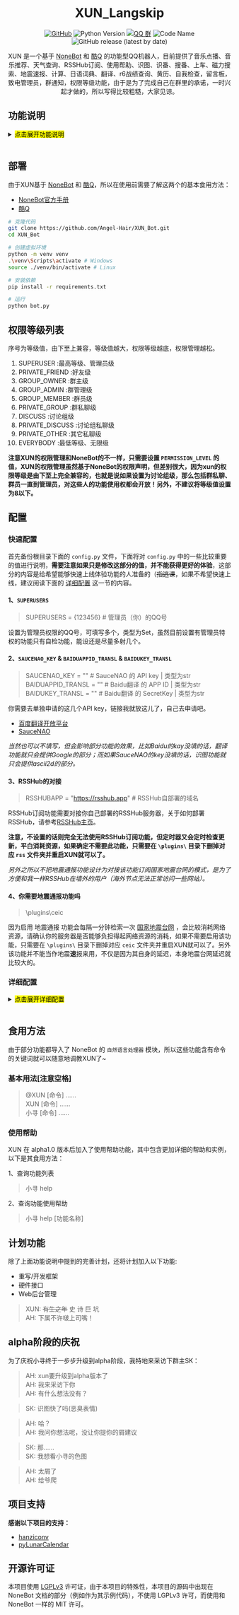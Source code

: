 <div align="center">

# XUN_Langskip

[![GitHub](https://img.shields.io/github/license/Angel-Hair/XUN_Bot)](LICENSE)
![Python Version](https://img.shields.io/badge/python-3.7+-blue.svg)
[![QQ 群](https://img.shields.io/badge/qq%E7%BE%A4-nb%E7%BE%A4%E6%88%91%E5%9C%A8%E9%87%8C%E9%9D%A2-green)](https://jq.qq.com/?_wv=1027&k=5OFifDh)
![Code Name](https://img.shields.io/badge/%E5%BC%80%E5%8F%91%E4%BB%A3%E5%8F%B7-Langskip-9cf)
![GitHub release (latest by date)](https://img.shields.io/github/v/release/Angel-Hair/XUN_Bot)

XUN 是一个基于 [NoneBot](https://github.com/richardchien/nonebot) 和 [酷Q](https://cqp.cc) 的功能型QQ机器人，目前提供了音乐点播、音乐推荐、天气查询、RSSHub订阅、使用帮助、识图、识番、搜番、上车、磁力搜索、地震速报、计算、日语词典、翻译、r6战绩查询、黄历、自我检查，留言板，致电管理员，群通知，权限等级功能，由于是为了完成自己在群里的承诺，一时兴起才做的，所以写得比较粗糙，大家见谅。

</div>

## 功能说明

<details>
<summary><mark> 点击展开功能说明</mark></summary>

### 使用帮助

![14.png](https://i.loli.net/2020/05/11/XyjdrLvspH7wQSF.png)
![15.png](https://i.loli.net/2020/05/11/WrVMNAfEc9DuxyG.png)

用于查询功能列表和功能的食用帮助。*部分简单的功能没有实例。*

不带参数时返回功能列表，带参数时返回对应功能的食用说明，**注意参数不区分大小写**。

### 自我检查

![12.png](https://i.loli.net/2020/04/24/NkiQBzbreF5ESuR.png)
![13.png](https://i.loli.net/2020/04/24/u2Ikdzop4Xcn3ZS.png)

管理员目前唯一有特权的功能（~~枯了，管理员地位堪比清洁工~~

非管理员调用此功能只会得到一个简单的回复，而管理员则会得到一个完整服务器状态检查表。

另外，在群聊中，非管理员进行自检时如果发现危险，会有对应的回应并@任意一位管理员，然后向所有管理员发送一个包含完整服务器状态检查表的通知（如上图所示）。*若`SUPERUSERS`的值未填写，则不会有以上反应。*

### 识图

![1.png](https://i.loli.net/2020/01/04/FtiUZnSTPmCz3hJ.png)

此功能整合了以前的 SauceNAO 和 ascii2d 两个功能，主要针对ACG图像和推图，本来打算加入各主流搜索引擎识图功能的，但是发现并没用公开API，如果对接 Selenium 倒是可以实现，但是未免有点浪费资源，所以就没继续写了……

> XUN: 其实就是懒……

*由于功能中采用了 SauceNAO 提供的服务，如果需要使用识图功能，需要你先去 [SauceNAO](https://saucenao.com/) 申请一个API key，并修改 `config.py` 中 `SAUCENAO_KEY` 的值。*

**需要注意的是加入了超时机制，如果 SauceNAO 和 ascii2d 其中一个在检索的时候超时则不会有对应的结果！如果需要修改超时时间，需要修改 `config.py` 中的对应值， 详细配置请参考上面 [配置](#user-content-配置) 这一节的内容。**

### 计算

![2.png](https://i.loli.net/2020/03/28/sS8XPAm1yKpQJYf.png)

任何使用 Python 来计算的公式都可以使用此功能来计算，**但要注意你所需要的计算结果一定要赋值给名为 `END` (注意大小写)的变量，也就是说如果你只发送命令 `1+1` 是不会有任何结果，正确的命令为 `END=1+1` 。另外如果你需要得到更多变量的值，则一定不要命令任何变量为`END`，在这种情况下，默认会回复一个包含计算过程所有变量的值空间字典。**

看到这里聪明的你可能已经猜出来了，这个功能的原理就是利用Python中的 `exec` 函数来实现的，不过不用担心安全审计问题，在执行`exec`函数前会自动调用相应的审计函数来进行检查，如果检查出可能会损害服务器的命令会进行相应的报错，并不会执行其命令。**欢迎大家找出安全审计的漏洞并提出，我尽量会在第一时间内修复的。**

**!!!出于安全考虑，该功能在7.0-beta版本之后移除了__import__模块，任何用于计算的被信任的库需要被单独写入 `CALCULATE_LIST` 的值当中来引入，请注意正确配置 `MORE_COMPLEX` 和 `CALCULATE_LIST` 这两项，详细配置请参考上面 [配置](#user-content-配置) 这一节的内容。!!!**

### 音乐点播

![3.png](https://i.loli.net/2020/01/04/jqALO8ZvXmzfx6h.png)

这个基本的功能相信不用我更多的介绍了吧，**需要注意的是音乐名用《》括起来或者使用标准格式: 命令+空格，另外使用 歌名-歌手 的格式可以使结果更准确。**

### 音乐推荐

![4.png](https://i.loli.net/2020/01/04/bs9deW4gLmXPcAC.png)

输入 `对应命令 + 你需要音乐的描述` 就可以得到推荐音乐的回复，其中包含该歌曲所被包含歌单的信息。

### 识番(原搜番功能)

![5.png](https://i.loli.net/2020/01/04/9nPh3kQM7cbz4rE.png)

该功能利用了![trace.moe](https://trace.moe/)公共API，会得到对应图片的番剧名称和时间锚点。

**！注意，此功能原名为 搜番 ，在8.8-beta版本后被正式更名为 识番 ！**

### 搜番

![11.png](https://i.loli.net/2020/04/16/6cml3THnrEkpvSR.png)

修改 `config.py` 中的 `MAXINFO_ANIME` 此值，可以更改回复时返回的资源数目，详细配置请参考上面 [配置](#user-content-配置) 这一节的内容。

*与识番功能搭配食用，味道更佳~*

### 天气查询

![6.png](https://i.loli.net/2020/01/04/Sd7FZkI2w5n9c4b.png)

命令中包含‘小寻’和‘天气’这两个关键字和一个地名就可以得到对应地名的天气了。**注意只能查询国内的天气。**

### 地震速报

![7.png](https://i.loli.net/2020/01/04/rjl3mY7M4NodIct.png)

被动技能，不需要主动调用。默认情况下只会报道发生在国内的地震并且要求震级大于等于4.0，如果需要报道周边国家的地震或者需要修改最低震级，需要修改 `config.py` 中的对应值，详细配置请参考上面 [配置](#user-content-配置) 这一节的内容。

**注意启用该功能会每隔一分钟检索一次 [国家地震台网](http://news.ceic.ac.cn/) ,比较消耗资源，如果不需要启用该功能，只需要在 `\plugins\` 目录下删掉对应 `ceic` 文件夹并重启XUN就可以了。**

### 日语词典

![9.png](https://i.loli.net/2020/03/28/SG7fdCcPRMxmuDt.png)

此功能没有启用 `自然语言处理器` 模块，所以请用 `标准命令格式 + 查询单词` 的形式来使用，将会得到对应单词的部分词典释义。**过长或者行数过多的释义段将会被省略，并给出提示。**

**应提灯喵汉化组所需做的功能，如果不需要该功能，只需要在 `\plugins\` 目录下删掉对应 `japanese_dictionary` 文件夹并重启XUN就可以了。**

### 翻译

![10.png](https://i.loli.net/2020/03/30/JZ3Un1wSmAyHDl8.png)

翻译功能可以自动识别源语言，默认目标语言为中文，如要更改可修改 `config.py` 中 `TO_TRANSL` 的值，**由于采用了 百度翻译开放平台 提供的服务，需要你先去 [百度翻译开放平台](http://api.fanyi.baidu.com/) 申请一个APP ID 和 密钥，并修改 `BAIDUKEY_TRANSL` 和 `BAIDUAPPID_TRANSL` 的值。** 详细配置请参考上面 [配置](#user-content-配置) 这一节的内容。

### RSSHub订阅

![16.png](https://i.loli.net/2020/05/11/jYOKsrZVwzebBoG.png)

需要对接 [RSSHub](https://docs.rsshub.app/) 进行食用的功能，将你的RSSHub域名填入 `config.py` 中的 `RSSHUBAPP` 对应值，默认的更新时间为1小时检查一次，如果需要调整，需要修改 `config.py` 中的 `RSSINTERVAL` ，注意该值是作为 `scheduled_job` 的的参数传入的，如果不知道怎么修改，请参考 [官方说明](https://apscheduler.readthedocs.io/en/latest/modules/triggers/interval.html?highlight=interval#module-apscheduler.triggers.interval)，不建议设置为10分钟以下。**订阅列表保存在根目录下的 `rss.csv` 文件里**。

确认订阅前会分别进行一次路由测试(检查该路由是否能够正确连通)和上限检查(检查是否已经达到订阅上限)，失败的话并不会订阅。

另外群订阅只能由管理员、群主或者群管理员通过群聊添加和修改，讨论组订阅只能由管理员订阅，而个人订阅只需要私聊即可。

### 磁力搜索

![17.png](https://i.loli.net/2020/05/20/zVJUjPbCo13nXcv.png)

默认检索时按相似度排序，如果需要按更新时间排序，需要在关键词前加入 ` -U `  参数(不区分大小写，但注意前后空格)

修改 `config.py` 中的 `MAXINFO_BT` 此值，可以更改回复时返回的资源数目，详细配置请参考上面 [配置](#user-content-配置) 这一节的内容。

**关于此功能我不会再有过多的描述了，请自行体会。**

### 彩虹六号战绩查询

![18.png](https://i.loli.net/2020/09/15/eDibPHOu9vnXqdY.png)

作者：@dongquanC

查询彩虹六号战绩的功能，因源网址是[R6中文站](https://www.r6s.cn)，有一定的限制，比如s3s4s5的查不到。

*此功能没有启用 `自然语言处理器` 模块，所以请用 `标准命令格式 + 查询单词` 的形式来使用*

### 留言板

![19.png](https://i.loli.net/2020/09/22/MdSUifzKTn2Ps3h.png)

一个简单的留言板功能，可以留言或者查看留言，通过修改 `config.py` 中的 `MAX_MGB_LIST` 和 `MAX_MGB_WORD` 来修改查看留言的条数和留言的字数限制，详细配置请参考上面 [配置](#user-content-配置) 这一节的内容。

**查看的留言为所设置条数最新的几条留言，但所有的留言都保存在根目录下的 `msg_board.csv` 文件里**

### 致电管理员

![20.png](https://i.loli.net/2020/09/22/I3mdNwfqx6j4kvW.png)

通过小寻来致电管理员的功能，可通过修改 `config.py` 中的 `CALL_BLACK_DICT` 的值来设置黑名单，详细配置请参考上面 [配置](#user-content-配置) 这一节的内容。

### 群通知

![21.png](https://i.loli.net/2020/09/22/oVUnmP3AG2WFJQu.png)

通过小寻来通知指定群的功能，可通过修改 `config.py` 中的 `PUSH_GROUP_DICT` 的值来设置要通知的群列表，详细配置请参考上面 [配置](#user-content-配置) 这一节的内容。

**此功能为管理员功能，非管理员无法唤醒**

### 黄历

![22.png](https://i.loli.net/2020/09/26/M19cgWXUSsvPI3T.png)

> 民俗社会科学项目，不搞封建迷信，宜忌意义在于民间是将红白事合理分开，避免今日您宴请宾客，邻居办白事情况出现，引起邻里纠纷社会分裂。 ——[pyLunarCalendar](https://github.com/OPN48/pyLunarCalendar)

### 上车(已暂停更新，使用时可能会出现报错或者无反应)

![8.png](https://i.loli.net/2020/01/16/J5NSW2BfbjMK6VZ.png)

注意此功能没有启用 `自然语言处理器` 模块，所以请用 `标准命令格式 + 目的地关键词` 的形式来告诉XUN你想要去的目的地。

*7.6-beta版本后加入了通过输入关键词 `最近的存档` 来查看最新的投稿的选项*

**关于此功能我不会再有过多的描述了，请自行体会。**

</details>
<br>

## 部署

由于XUN基于 [NoneBot](https://github.com/richardchien/nonebot) 和 [酷Q](https://cqp.cc)，所以在使用前需要了解这两个的基本食用方法：

* [NoneBot官方手册](https://nonebot.cqp.moe)
* [酷Q](https://cqp.cc)

```bash
# 克隆代码
git clone https://github.com/Angel-Hair/XUN_Bot.git
cd XUN_Bot

# 创建虚拟环境
python -m venv venv
.\venv\Scripts\activate # Windows
source ./venv/bin/activate # Linux

# 安装依赖
pip install -r requirements.txt

# 运行
python bot.py
```

## 权限等级列表

序号为等级值，由下至上兼容，等级值越大，权限等级越底，权限管理越松。

1. SUPERUSER :最高等级、管理员级
2. PRIVATE_FRIEND :好友级
3. GROUP_OWNER :群主级
4. GROUP_ADMIN :群管理级
5. GROUP_MEMBER :群员级
6. PRIVATE_GROUP :群私聊级
7. DISCUSS :讨论组级
8. PRIVATE_DISCUSS :讨论组私聊级
9. PRIVATE_OTHER :其它私聊级
10. EVERYBODY :最低等级、无限级

**注意XUN的权限管理和NoneBot的不一样，只需要设置 `PERMISSION_LEVEL` 的值，XUN的权限管理虽然基于NoneBot的权限声明，但差别很大，因为xun的权限等级是由下至上完全兼容的，也就是说如果设置为讨论组级，那么包括群私聊、群员一直到管理员，对这些人的功能使用权都会开放！另外，不建议将等级值设置为8以下。**

## 配置

### 快速配置

首先备份根目录下面的 `config.py` 文件，下面将对 `config.py` 中的一些比较重要的值进行说明，**需要注意如果只是修改这部分的值，并不能获得更好的体验**，这部分的内容是给希望能够快速上线体验功能的人准备的（~~指逃课~~，如果不希望快速上线，建议阅读下面的 [详细配置](#user-content-详细配置) 这一节的内容。

#### 1、`SUPERUSERS`

> SUPERUSERS = {123456} # 管理员（你）的QQ号

设置为管理员权限的QQ号，可填写多个，类型为Set，虽然目前设置有管理员特权的功能只有自检功能，能设还是尽量多射几个。

#### 2、`SAUCENAO_KEY` & `BAIDUAPPID_TRANSL` & `BAIDUKEY_TRANSL`

> SAUCENAO_KEY = "" # SauceNAO 的 API key | 类型为str  
> BAIDUAPPID_TRANSL = "" # Baidu翻译 的 APP ID | 类型为str  
> BAIDUKEY_TRANSL = "" # Baidu翻译 的 SecretKey | 类型为str  

你需要去单独申请的这几个API key，链接我就放这儿了，自己去申请吧。

* [百度翻译开放平台](http://api.fanyi.baidu.com/)
* [SauceNAO](https://saucenao.com/)

*当然也可以不填写，但会影响部分功能的效果，比如Baidu的kay没填的话，翻译功能就只会提供Google的部分；而如果SauceNAO的key没填的话，识图功能就只会提供ascii2d的部分。*

#### 3、RSSHub的对接

> RSSHUBAPP = "https://rsshub.app" # RSSHub自部署的域名

RSSHub订阅功能需要对接你自己部署的RSSHub服务器，关于如何部署RSSHub，请参考[RSSHub主页](https://docs.rsshub.app/)。

**注意，不设置的话则完全无法使用RSSHub订阅功能，但定时器又会定时检查更新，平白消耗资源，如果确定不需要此功能，只需要在 `\plugins\` 目录下删掉对应 `rss` 文件夹并重启XUN就可以了。**

*另外之所以不把地震通报功能设计为对接该功能订阅国家地震台网的模式，是为了方便和我一样RSSHub在墙外的用户（海外节点无法正常访问一些网站）。*

#### 4、你需要地震通报功能吗

> \plugins\ceic

因为启用 地震通报 功能会每隔一分钟检索一次 [国家地震台网](http://news.ceic.ac.cn/) ，会比较消耗网络资源，请确认你的服务器是否能够负担得起网络资源的消耗，如果不需要启用该功能，只需要在 `\plugins\` 目录下删掉对应 `ceic` 文件夹并重启XUN就可以了。另外该功能并不能当作地震**速**报来用，不仅是因为其自身的延迟，本身地震台网延迟就比较大的。

### 详细配置

<details>
<summary><mark> 点击展开详细配置</mark></summary>


修改 `config.py` 中的以下字段，填入对应值(注意备份):

```python
# ……省略的代码……

SUPERUSERS = {123456} # 管理员（你）的QQ号


# ————————以下是部分功能模块需要的额外配置，请参见github上的说明进行配置————————


# Permission类
PERMISSION_LEVEL: int = 6 # 权限等级值，建议不要设置为8以下

# KEY类
SAUCENAO_KEY: str = "" # SauceNAO 的 API key
BAIDUAPPID_TRANSL: str = "" # Baidu翻译 的 APP ID
BAIDUKEY_TRANSL: str = "" # Baidu翻译 的 SecretKey
RSSHUBAPP:str = "https://rsshub.app" # RSSHub自部署的域名

# Max/Min类
EM :float = 4.0 # 地震速报功能的最低震级
MAXINFO_REIMU: int = 3 # 上车功能查找目的地的最大数
MAXINFO_ANIME: int = 4 # 搜番功能查找番剧的最大数
MAXINFO_BT: int = 4 # 磁力搜索功能查找资源的最大数
MAXLINE_JD: int = 7 # 日语词典功能查找条目的内容所允许的最大行书
MAXWOED_JD: int = 250 # 日语词典功能查找条目的内容所允许的最大字数
MAX_PERFORMANCE_PERCENT: List[int] = [92,92,92] # 自检功能中的服务器占用比率最高值，顺序分别对应CPU、内存和硬盘
MAX_RSS_P: int = 2
MAX_RSS_G: int = 5
MAX_RSS_D: int = 5 # 以上三个分别为RSS订阅功能的个人(private)、群(group)、讨论组(discuss)订阅的最大订阅数限制
MAX_MGB_WORD: int = 200 # 留言板功能的最大字数
MAX_MGB_LIST:int = 5 # 留言板功能的最大查看留言条数

# TimeLimit类
TIMELIMIT_IMAGE: float = 7 # 识图功能的时间限制
TIMELIMIT_REIMU: float = 12 # 上车功能的时间限制
TIMELIMIT_JD: float = 7 # 日语词典功能的时间限制
TIMELIMIT_TRANSL: float = 7 # 翻译功能的时间限制
TIMELIMIT_ANIME: float = 12 # 搜番功能的时间限制

# Bool类
CONFIGURATION_WIZARD: bool = True # 设置每次运行时是否需要确认运行配置向导
XDEBUG: bool = True # 日志是否输出DEBUG
BUILTIN_PLUGINS = True # 是否加载nonebot的默认插件
CEICONLYCN: bool = True # 是否只报道国内地震
RECOMMENDER_MUSIC: bool = False # 音乐推荐功能的回复是否显示推荐者
PLAYLIST_MUSIC: bool = True # 音乐推荐功能的回复是否显示来源歌单
MORE_COMPLEX: bool = False # 是否提供更加复杂的计算库

# 其他
CALCULATE_LIST: Dict[str, str] = {
    'numpy':'np',
    'math':'',
    'scipy':''
    } # 就按功能种需要提供的计算库名与可选的别名(仅在MORE_COMPLEX为真时有效)
PROCESS_NAME_LIST: Set[str] = {} # 自检功能种需要提供的格外检查的进程名
TO_TRANSL: str = "zh-CN" # 翻译功能中指定翻译功能的目标语言
RSSINTERVAL: dict = {
    # 'weeks': 0, 
    # 'days': 0, 
    'hours': 1, 
    # 'minutes': 0, 
    # 'second': 0
    } 
    # RSS订阅功能的检查间隔, 作为 scheduled_job 的的参数传入，默认值的意思为每隔1小时检测一次。
    # 详细配置参考：https://apscheduler.readthedocs.io/en/latest/modules/triggers/interval.html?highlight=interval#module-apscheduler.triggers.interval
CALL_BLACK_DICT: dict = {123456} # 致电管理员功能的黑名单，需要填入qq号
PUSH_GROUP_DICT: dict = {123456} # 群通知功能公告的群


# —————————————————————————————————————————————————————————————————————————
```

对应的说明：

* NoneBot类
  * `SUPERUSERS` ：管理员的QQ号，也就是你的QQ号，虽然目前还没有为管理员设置更多的权限服务，以后会计划开发的……另外，此字段为NoneBot自带配置字段，更多的说明可以参见NoneBot中对此字段的[描述](https://nonebot.cqp.moe/guide/basic-configuration.html#%E9%85%8D%E7%BD%AE%E8%B6%85%E7%BA%A7%E7%94%A8%E6%88%B7)。
* Permission类
  * `PERMISSION_LEVEL` ：权限等级值，请参考 [权限等级列表](#user-content-权限等级列表) 进行配置，**建议不要设置为8以下**。
* KEY类
  * `SAUCENAO_KEY` ：在 识图 功能中采用了 SauceNAO 提供的服务，如果需要使用识图功能，需要你先去 [SauceNAO](https://saucenao.com/) 申请一个API key。
  * `BAIDUAPPID_TRANSL` ：在 翻译 功能中采用了 百度翻译开放平台 提供的服务，如果需要使用翻译功能，需要你先去 [百度翻译开放平台](http://api.fanyi.baidu.com/) 申请一个APP ID 和 密钥。
  * `BAIDUKEY_TRANSL` ：在 翻译 功能中采用了 百度翻译开放平台 提供的服务，如果需要使用翻译功能，需要你先去 [百度翻译开放平台](http://api.fanyi.baidu.com/) 申请一个APP ID 和 密钥。
  * `RSSHUBAPP` ：在 RSSHub订阅 功能中需要对接部署的RSSHub域名，如果需要使用RSSHub订阅功能，需要你自己部署RSSHub服务，部署方法参考 [RSSHub主页](https://docs.rsshub.app/)。
* Max/Min类
  * `EM` ：设置 地震速报 功能中的通报的最低震级，只有震级大于等于该值才会被报道。推荐设置为4.0。
  * `MAXINFO_REIMU` ：在 上车 功能中配置查找的目的地的数量限制，最多只能显示指定数量的目的地，推荐设置为3，**注意此项会影响`TIMELIMIT_REIMU`的配置**，一般每增加1就需要`TIMELIMIT_REIMU`至少增加1.5。
  * `MAXINFO_ANIME` ：在 搜番 功能中配置查找的资源的数量限制，最多只能显示指定数量的番剧数，推荐设置为4。
  * `MAXINFO_BT` ：在 磁力搜索 功能中配置查找的资源的数量限制，最多只能显示指定数量的资源数，推荐设置为4。
  * `MAXLINE_JD` ：在 日文词典 功能中查找条目的内容所允许的最大行书，超过该条数的内容将被省略，并报出提示。
  * `MAXWOED_JD` ：在 日文词典 功能查找条目的内容所允许的最大字数，超过该字数的内容将被省略，并报出提示。
  * `MAX_MGB_WORD` ：在 留言板 功能中留言所允许的最大字数，超过该字数的内容将无法留言，并报出提示。
  * `MAX_MGB_LIST` ：在 留言板 功能中查看留言板中留言的最大条数，超过该条数的旧留言将被省略。
  * `MAX_PERFORMANCE_PERCENT` :  在 自我检查 功能中的服务器占用比率最高值，需填入长度为3的list，根据顺序分别对应CPU、内存和硬盘的最大占有率，如果超过该值，在群聊中，进行自检时会有对应的回应，并向所有管理员发送通知。
  * `MAX_RSS_P`&`MAX_RSS_G`&`MAX_RSS_D` ：在 RSSHub订阅 功能中分别对应私人、群、讨论组的订阅数最大值，超过该值则不会完成订阅，并报出提示。
* TimeLimit类
  * `TIMELIMIT_IMAGE` ：在 识图 功能中设置的时间限制，单位为(s)，如果检索某个API来源时超时的话，会在控制台报出相应的警告，在回复中则不会有对应的内容。请根据服务器的网络环境自行设置，推荐设置在5~10之间。
  * `TIMELIMIT_JD` ：在 日文词典 功能中设置的时间限制，单位为(s)，详细介绍同上。
  * `TIMELIMIT_TRANSL` ：在 翻译 功能中设置的时间限制，单位为(s)，详细介绍同上。
  * `TIMELIMIT_REIMU` ： 在 上车 功能中设置的时间限制，单位为(s)，除了包括上面的介绍，还需要根据服务器的网络环境和`MAXINFO_REIMU`的值自行设置，推荐设置在9~14之间。
  * `TIMELIMIT_ANIME` ： 在 搜番 功能中设置的时间限制，单位为(s)，除了包括上面的介绍，还需要根据服务器的网络环境和`MAXINFO_ANIME`的值自行设置，而且由于需要单独请求一个RSS feed，推荐设置在12~18之间。
* Bool类
  * `CEICONLYCN` ：在 地震速报 功能中是否只报道国内地震，如果只需要报道国内地震请设置为True。推荐设置为True。
  * `RECOMMENDER_MUSIC` ：在 音乐推荐 功能中是否需要回复显示推荐者。
  * `PLAYLIST_MUSIC` ：在 音乐推荐 功能中是否需要回复显示来源歌单。
  * `MORE_COMPLEX` ：在 计算 功能中是否需要引入更加用于复杂计算的库(如numpy、math等)，否则将只能计算最基本的公式。
* 其他
  * `CALCULATE_LIST` ：在 计算 功能中需要引入的计算库名与可选的别名，类型为dict，键为库名，值为别名。**此项仅在`MORE_COMPLEX`为真时有效，需要注意被引入的库应该已被正确安装在机器上，且能够被执行环境所引用！**
  * `PROCESS_NAME_LIST` ：在 自我检查 功能中需要提供的格外检查的进程名，如果发现同名的进程中至少有一个进程的状态不是"running"的时候，在群聊中，进行自检时会有对应的回应，并向所有管理员发送通知。
  * `TO_TRANSL` : 在 翻译 功能中指定翻译的目标语言，默认为中文，其他语言的列表请参考 [百度翻译开发者手册](http://api.fanyi.baidu.com/doc/21) 和 [Googletrans](https://github.com/ssut/py-googletrans)
  * `RSSINTERVAL` : 在 RSSHub订阅 功能中检查订阅列表更新的时间间隔，每个时间键的值类型应该为int，默认值的意思为每隔1小时检测一次，如果想设置为每半小时检查一次，应该注释掉`hour`行，取消`minutes`行的注释，并把对应值`0`改为`30`。不建议设置为10分钟以下。该值其实是作为 `scheduled_job` 的的参数传入的，详细说明参考 [官方说明](https://apscheduler.readthedocs.io/en/latest/modules/triggers/interval.html?highlight=interval#module-apscheduler.triggers.interval)。
  * `CALL_BLACK_DICT` ：在 致电管理员 功能中设置黑名单，在黑名单中的QQ号将无法致电。
  * `PUSH_GROUP_DICT` ：在 群通知 功能中设置需要通知的群，当管理员使用该功能通知时，仅通知所含指定群。

</details>
<br>

## 食用方法

由于部分功能都导入了 NoneBot 的 `自然语言处理器` 模块，所以这些功能含有命令的关键词就可以随意地调教XUN了~

### 基本用法[注意空格]

>@XUN [命令] ……  
>XUN [命令] ……  
>小寻 [命令] ……  

### 使用帮助

XUN 在 alpha1.0 版本后加入了使用帮助功能，其中包含更加详细的帮助和实例，以下是其食用方法：

1、查询功能列表
  >小寻 help

2、查询功能使用帮助
  >小寻 help [功能名称]

## 计划功能

除了上面功能说明中提到的完善计划，还将计划加入以下功能:

* 重写/开发框架
* 硬件接口
* Web后台管理

> XUN: ~~有生之年~~ 史 诗 巨 坑  
> AH: 下属不许啵上司嘴！

## alpha阶段的庆祝

为了庆祝小寻终于一步步升级到alpha阶段，我特地来采访下群主SK：

> AH: xun要升级到alpha版本了  
> AH: 我来采访下你  
> AH: 有什么想法没有？  

> SK: 识图快了吗(恶臭表情)  

> AH: 哈？  
> AH: 我问你想法呢，没让你提你的屑建议  
 
> SK: 那……  
> SK: 我想看小寻的色图  

> AH: 太屑了  
> AH: 给爷爬  

## 项目支持

**感谢以下项目的支持：**

* [hanziconv](https://github.com/berniey/hanziconv)
* [pyLunarCalendar](https://github.com/OPN48/pyLunarCalendar)

## 开源许可证

本项目使用 [LGPLv3](https://github.com/Angel-Hair/XUN_Bot/blob/master/LICENSE) 许可证，由于本项目的特殊性，本项目的源码中出现在 NoneBot 文档的部分（例如作为其示例代码），不使用 LGPLv3 许可，而使用和 NoneBot 一样的 MIT 许可。
